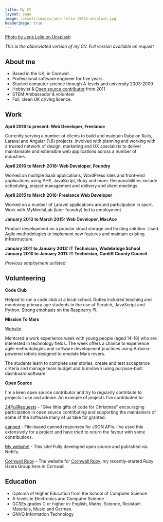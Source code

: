 ```yaml
---
title: My CV
layout: page
image: /assets/images/jens-lelie-15662-unsplash.jpg
headerImage: true
---
```


[Photo by Jens Lelie on Unsplash](https://unsplash.com/photos/u0vgcIOQG08)

*This is the abbreviated version of my CV. Full version available on request*

## About me

* Based in the UK, in Cornwall.
* Professional software engineer for five years.
* Studied computer science through A-levels and university 2003-2009
* Hobbyist &amp; [Open source contributor](https://github.com/wadtech) from 2011
* STEM Ambassador & volunteer
* Full, clean UK driving licence.

## Work

**April 2018 to present: Web Developer, Freelance**

Currently serving a number of clients to build and maintain Ruby on Rails, Laravel and Angular (1.6) projects. Involved with planning and working with a trusted network of design, marketing and UX specialists to deliver maintainable and extensible web applications across a number of industries.

**April 2016 to March 2018: Web Developer, Foundry**

Worked on multiple SaaS applications, WordPress sites and front-end applications using PHP, JavaScript, Ruby and more. Responsibilities include scheduling, project management and delivery and client meetings.

**April 2015 to March 2016: Freelance Web Developer**

Worked on a number of Laravel applications around participation in sport. Work with MyMediaLab (later foundry) led to employment.

**January 2013 to March 2015: Web Developer, MacAce**

Product development on a popular cloud storage and hosting solution. Used Agile methodologies to implement new features and maintain existing infrastructure.

**January 2011 to January 2013: IT Technician, Wadebridge School  
January 2010 to January 2011: IT Technician, Cardiff County Council**

*Previous employment unlisted.*

## Volunteering

**Code Club**

Helped to run a code club at a local school. Duties included teaching and mentoring primary age students in the use of Scratch, JavaScript and Python. Strong emphasis on the Raspberry Pi.

**Mission To Mars**

[Website](https://www.softwarecornwall.org/mission-to-mars/)

Mentored a work experience week with young people (aged 14-18) who are interested in technology fields. The week offers a chance to experience agile methodologies and software development practices using Arduino-powered robots designed to emulate Mars rovers.

The students learn to complete user stories, create and test acceptance criteria and manage team budget and burndown using purpose-built dashboard software.

**Open Source**

I'm a keen open source contributor and try to regularly contribute to projects I use and admire. An example of projects I've contributed to:

[24PullRequests](https://24pullrequests.com) - "Give little gifts of code for Christmas" encouraging participation in open source contributing and supporting the maintainers of some of the software many of us take for granted.

[canned](https://github.com/sideshowcoder/canned) - File-based canned responses for JSON APIs. I've used this extensively for a project and have tried to return the favour with some contributions.

[My website!](https://github.com/wadtech/petermellett.co.uk) - This site! Fully developed open source and published via Netlify.

[Cornwall Ruby](https://github.com/wadtech/cornwall-rug) - The website for [Cornwall Ruby](https://cornwallruby.co.uk), my recently-started Ruby Users Group here in Cornwall.

## Education

* Diploma of Higher Education from the School of Computer Science
* A-levels in Electronics and Computer Science
* GCSEs grades C or higher in: English, Maths, Science, Resistant Materials, Music and German.
* GNVQ Information Technology
